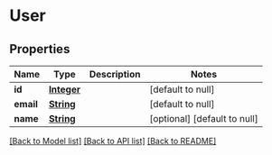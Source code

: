 # User
## Properties

Name | Type | Description | Notes
------------ | ------------- | ------------- | -------------
**id** | [**Integer**](integer.md) |  | [default to null]
**email** | [**String**](string.md) |  | [default to null]
**name** | [**String**](string.md) |  | [optional] [default to null]

[[Back to Model list]](../README.md#documentation-for-models) [[Back to API list]](../README.md#documentation-for-api-endpoints) [[Back to README]](../README.md)

